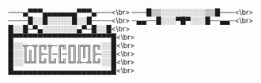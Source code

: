 ───▄▀▀▀▄▄▄▄▄▄▄▀▀▀▄───<\br>
───█▒▒░░░░░░░░░▒▒█───<\br>
────█░░█░░░░░█░░█────<\br>
─▄▄──█░░░▀█▀░░░█──▄▄─<\br>
█░░█─▀▄░░░░░░░▄▀─█░░█<\br>
█▀▀▀▀▀▀▀▀▀▀▀▀▀▀▀▀▀▀▀▀█<\br>
█░░╦─╦╔╗╦─╔╗╔╗╔╦╗╔╗░░█<\br>
█░░║║║╠─║─║─║║║║║╠─░░█<\br>
█░░╚╩╝╚╝╚╝╚╝╚╝╩─╩╚╝░░█<\br>
█▄▄▄▄▄▄▄▄▄▄▄▄▄▄▄▄▄▄▄▄█<\br>

<!--
**RuiyuRayWang/RuiyuRayWang** is a ✨ _special_ ✨ repository because its `README.md` (this file) appears on your GitHub profile.

Here are some ideas to get you started:

- 🔭 I’m currently working on ...
- 🌱 I’m currently learning ...
- 👯 I’m looking to collaborate on ...
- 🤔 I’m looking for help with ...
- 💬 Ask me about ...
- 📫 How to reach me: ...
- 😄 Pronouns: ...
- ⚡ Fun fact: ...
-->
